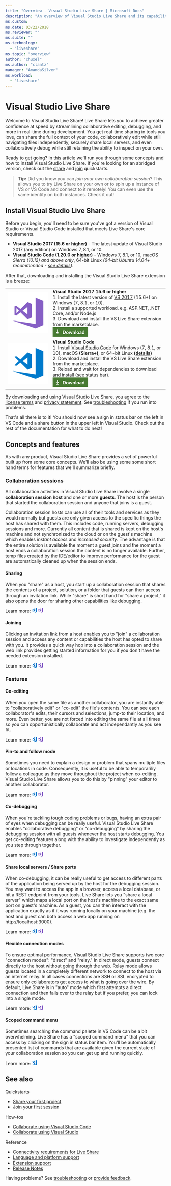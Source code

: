 ```yaml
---
title: "Overview - Visual Studio Live Share | Microsoft Docs"
description: "An overview of Visual Studio Live Share and its capabilities."
ms.custom:
ms.date: 03/22/2018
ms.reviewer: ""
ms.suite: ""
ms.technology: 
  - "liveshare"
ms.topic: "overview"
author: "chuxel"
ms.author: "clantz"
manager: "AmandaSilver"
ms.workload: 
  - "liveshare"
---
```



<!--
Copyright © Microsoft Corporation
All rights reserved.
Creative Commons Attribution 4.0 License (International): https://creativecommons.org/licenses/by/4.0/legalcode
-->

# Visual Studio Live Share

Welcome to Visual Studio Live Share! Live Share lets you to achieve greater confidence at speed by streamlining collaborative editing, debugging, and more in real-time during development. You get real-time sharing in tools you love, can share the full context of your code, collaboratively edit while still navigating files independently, securely share local servers, and even collaboratively debug while still retaining the ability to inspect on your own.

Ready to get going? In this article we'll run you through some concepts and how to install Visual Studio Live Share. If you're looking for an abridged version, check out the [share](quickstart/share.md) and [join](quickstart/join.md) quickstarts.

>**Tip:** Did you know you can *join your own collaboration session*? This allows you to try Live Share on your own or to spin up a instance of VS or VS Code and connect to it remotely! You can even use the same identity on both instances. Check it out!

## Install Visual Studio Live Share

Before you begin, you'll need to be sure you've got a version of Visual Studio or Visual Studio Code installed that meets Live Share's core requirements.

- **Visual Studio 2017 (15.6 or higher)** - The latest update of Visual Studio 2017 (any edition) on Windows 7, 8.1, or 10.
- **Visual Studio Code (1.20.0 or higher)** - Windows 7, 8.1, or 10, macOS *Sierra (10.12) and above only*, 64-bit Linux *(64-bit Ubuntu 14.04+ recommended - [see details](use/vscode.md#installation))*.

After that, downloading and installing the Visual Studio Live Share extension is a breeze:

<table style="width: 100%; border:none;">
<tr>
    <td width="128px" style="width: 128px; text-align: center; border:none;"><img src="media/vs-ide.svg" width="128px"/></td>
    <td  style="border:none;">
        <strong>Visual Studio 2017 15.6 or higher</strong><br />
       1. Install the latest version of <a href="https://www.visualstudio.com/vs/">VS 2017</a> (15.6+) on Windows (7, 8.1, or 10).<br/>
       2. Install a supported workload. e.g. ASP.NET, .NET Core, and/or Node.js<br />
       3. Download and install the VS Live Share extension from the marketplace. <br />
       <a href="https://aka.ms/vsls-dl/vs"><img style="padding: 0; spacing: 0;" src="media/download.png"></a><br />
    </td>
</tr>
<tr style="border:none;">
    <td width="128px" style="width: 128px; text-align: center; border:none;"><img src="media/vs-code.svg" width="128px"/></td>
    <td style="border:none;">
        <strong>Visual Studio Code</strong><br />
        1. Install <a href="https://code.visualstudio.com/">Visual Studio Code</a> for Windows (7, 8.1, or 10), macOS <b>(Sierra+)</b>, or 64-bit Linux <b>(<a href="use/vscode.md#installation">details</a>)</b><br />
        2. Download and install the VS Live Share extension from the marketplace. <br />
        3. Reload and wait for dependencies to download and install (see status bar).<br />
        <a href="https://aka.ms/vsls-dl/vscode"><img src="media/download.png"></a>
    </td>
</tr>
</table>

By downloading and using Visual Studio Live Share, you agree to the [license terms](https://aka.ms/vsls-license) and [privacy statement](https://www.microsoft.com/en-us/privacystatement/EnterpriseDev/default.aspx). See [troubleshooting](troubleshooting.md) if you run into problems.

That's all there is to it! You should now see a sign in status bar on the left in VS Code and a share button in the upper left in Visual Studio. Check out the rest of the documentation for what to do next!
## Concepts and features

As with any product, Visual Studio Live Share provides a set of powerful built up from some core concepts. We'll also be using some  some short hand terms for features that we'll summarize briefly.

### Collaboration sessions

All collaboration activities in Visual Studio Live Share involve a single **collaboration session host** and one or more **guests**. The host is the person that started the collaboration session and anyone that joins is a guest.

Collaboration session hosts can use all of their tools and services as they would normally but guests are only given access to the specific things the host has shared with them. This includes code, running servers, debugging sessions and more.  Currently all content that is shared is kept on the host's machine and not synchronized to the cloud or on the guest's machine which enables _instant access_ and _increased security_.  The advantage is that the entire solution is available the moment a guest joins and the moment a host ends a collaboration session the content is no longer available. Further, temp files created by the IDE/editor to improve performance for the guest are automatically cleaned up when the session ends. 

#### Sharing 

When you "share" as a host, you start up a collaboration session that shares the contents of a project, solution, or a folder that guests can then access through an invitation link. While "share" is short hand for "share a project," it also opens the door for sharing other capabilities like debugging.

Learn more: [![VS Code](media/vscode-icon-15x15.png)](use/vscode.md#share-a-project) [![VS](media/vs-icon-15x15.png)](use/vs.md#share-a-project)

#### Joining 

Clicking an invitation link from a host enables you to "join" a collaboration session and access any content or capabilities the host has opted to share with you. It provides a quick way hop into a collaboration session and the web link provides getting started information for you if you don't have the needed extension installed.

Learn more: [![VS Code](media/vscode-icon-15x15.png)](use/vscode.md#join-a-collaboration-session) [![VS](media/vs-icon-15x15.png)](use/vs.md#join-a-collaboration-session)

### Features

#### Co-editing

When you open the same file as another collaborator, you are instantly able to "collaboratively edit" or "co-edit" the file's contents. You can see each collaborator's edits, their cursors and selections, jump-to their location, and more. Even better, you are not forced into editing the same file at all times so you can opportunistically collaborate and act independantly as you see fit.

Learn more: [![VS Code](media/vscode-icon-15x15.png)](use/vscode.md#co-editing) [![VS](media/vs-icon-15x15.png)](use/vs.md#co-editing)

#### Pin-to and follow mode

Sometimes you need to explain a design or problem that spans multiple files or locations in code. Consequently, it is useful to be able to temporariliy follow a colleague as they move throughout the project when co-editing. Visual Studio Live Share allows you to do this by "pinning" your editor to another collaborator.

Learn more: [![VS Code](media/vscode-icon-15x15.png)](use/vscode.md#follow-a-collaborator-via-pinning) [![VS](media/vs-icon-15x15.png)](use/vs.md#follow-a-collaborator-via-pinning)

#### Co-debugging

When you're tackling tough coding problems or bugs, having an extra pair of eyes when debugging can be really useful. Visual Studio Live Share enables "collaborative debugging" or "co-debugging" by sharing the debugging session with all guests whenever the host starts debugging. You get co-editing features along with the ability to investigate independently as you step through together.

Learn more: [![VS Code](media/vscode-icon-15x15.png)](use/vscode.md#co-debuging) [![VS](media/vs-icon-15x15.png)](use/vs.md#co-debuging)

#### Share local servers / Share ports

When co-debugging, it can be really useful to get access to different parts of the application being served up by the host for the debugging session. You  may want to access the app in a browser, access a local database, or hit a REST endpoint from your tools. Live Share lets you "share a local server" which maps a local port on the host's machine to the exact same port on guest's machine. As a guest, you can then interact with the application exactly as if it was running locally on your machine (e.g. the host and guest can both access a web app running on http://localhost:3000).

Learn more: [![VS Code](media/vscode-icon-15x15.png)](use/vscode.md#share-a-local-server) [![VS](media/vs-icon-15x15.png)](use/vs.md#share-a-local-server)
<!--
#### Share a terminal

Modern development makes frequent use of an array of command line tools. Fortunately, Live Share allows you as a host to optionally "share a terminal" with guests. The shared terminal is fully collaborative so both you and the guests can run commands and see the results. As the host, you're able to allow other collaborators to use any number of command line tools to run tests, builds, or even triage environment specific problems. Since the terminal is only accessible to collaborators in the session and you can see exactly what everyone is doing, you'll be able to gain additional insights while still being confident that only those you trust have access. 

Learn more: [![VS Code](media/vscode-icon-15x15.png)](use/vscode.md#share-a-terminal) [![VS](/vs-icon-15x15.png)](use/vs.md#share-a-terminal)
-->
#### Flexible connection modes

To ensure optimal performance, Visual Studio Live Share supports two core "connection modes": "direct" and "relay." In direct mode, guests connect directly to the host without going through the web. Relay mode allows guests located in a completely different network to connect to the host via an internet relay. In all cases connections are SSH or SSL encrypted to ensure only collaborators get access to what is going over the wire. By default, Live Share is in "auto" mode which first attempts a direct connection and then fails over to the relay but if you prefer, you can lock into a single mode.

Learn more: [![VS Code](media/vscode-icon-15x15.png)](reference/connectivity.md#changing-the-connection-mode) [![VS](media/vs-icon-15x15.png)](reference/connectivity.md#changing-the-connection-mode)

#### Scoped command menu

Sometimes searching the command palette in VS Code can be a bit overwhelming. Live Share has a "scoped command menu" that you can access by clicking on the sign in status bar item. You'll be automatically presented list of commands that are available given the current state of your collaboration session so you can get up and running quickly.

Learn more: [![VS Code](media/vscode-icon-15x15.png)](use/vscode.md#using-the-scoped-command-menu)
## See also

Quickstarts

- [Share your first project](quickstart/share.md)
- [Join your first session](quickstart/join.md)

How-tos

- [Collaborate using Visual Studio Code](use/vscode.md)
- [Collaborate using Visual Studio](use/vs.md)

Reference

- [Connectivity requirements for Live Share](reference/connectivity.md)
- [Language and platform support](reference/platform-support.md)
- [Extension support](reference/extensions.md)
- [Release Notes](reference/releases.md)

Having problems? See [troubleshooting](../troubleshooting.md) or [provide feedback](../support.md).

